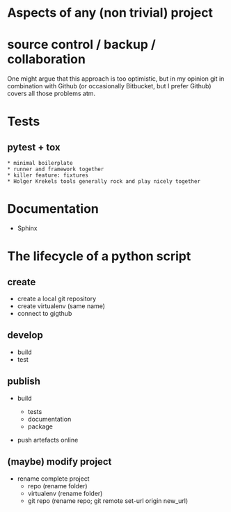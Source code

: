 # Aspects of any (non trivial) project

# source control / backup / collaboration

One might argue that this approach is too optimistic, but in my opinion git in 
combination with Github (or occasionally Bitbucket, but I prefer Github) covers all those problems atm.

# Tests

## pytest + tox
    * minimal boilerplate
    * runner and framework together
    * killer feature: fixtures
    * Holger Krekels tools generally rock and play nicely together

# Documentation

* Sphinx


# The lifecycle of a python script

## create

* create a local git repository
* create virtualenv (same name)
* connect to gigthub



## develop

* build
* test

## publish

* build
    * tests
    * documentation
    * package
    
* push artefacts online


## (maybe) modify project

* rename complete project
    * repo (rename folder)
    * virtualenv (rename folder)
    * git repo (rename repo; git remote set-url origin new_url)
